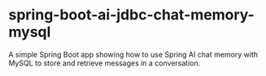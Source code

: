 # spring-boot-ai-jdbc-chat-memory-mysql
A simple Spring Boot app showing how to use Spring AI chat memory with MySQL to store and retrieve messages in a conversation.
